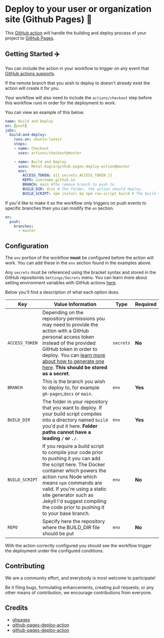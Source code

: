 # Deploy to your user or organization site (Github Pages) :rocket:

This [GitHub action](https://github.com/features/actions) will handle the building and deploy process of your project to [GitHub Pages](https://pages.github.com/).

## Getting Started :airplane:

You can include the action in your workflow to trigger on any event that [GitHub actions supports](https://help.github.com/en/articles/events-that-trigger-workflows).

If the remote branch that you wish to deploy to doesn't already exist the action will create it for you.

Your workflow will also need to include the `actions/checkout` step before this workflow runs in order for the deployment to work.

You can view an example of this below.

```yml
name: Build and Deploy
on: [push]
jobs:
  build-and-deploy:
    runs-on: ubuntu-latest
    steps:
    - name: Checkout
      uses: actions/checkout@master

    - name: Build and Deploy
      uses: Metal-Eagle/github-pages-deploy-action@master
      env:
        ACCESS_TOKEN: ${{ secrets.ACCESS_TOKEN }}
        REPO: username.github.io
        BRANCH: main #The remove branch to push to
        BUILD_DIR: dist # The folder, the action should deploy.
        BUILD_SCRIPT: npm install && npm run-script build # The build script the action should run prior to deploying.
```

If you'd like to make it so the workflow only triggers on push events to specific branches then you can modify the `on` section.

```yml
on:
  push:
    branches:
      - master
```

## Configuration

The `env` portion of the workflow **must** be configured before the action will work. 
You can add these in the `env` section found in the examples above. 

Any `secrets` must be referenced using the bracket syntax and stored in the GitHub repositories `Settings/Secrets` menu. 
You can learn more about setting environment variables with GitHub actions [here](https://help.github.com/en/articles/workflow-syntax-for-github-actions#jobsjob_idstepsenv).

Below you'll find a description of what each option does.

| Key            | Value Information                                            | Type      | Required |
| -------------- | ------------------------------------------------------------ | --------- | -------- |
| `ACCESS_TOKEN` | Depending on the repository permissions you may need to provide the action with a GitHub personal access token instead of the provided GitHub token in order to deploy. You can [learn more about how to generate one here](https://help.github.com/en/articles/creating-a-personal-access-token-for-the-command-line). **This should be stored as a secret**. | `secrets` | **No**   |
| `BRANCH`       | This is the branch you wish to deploy to, for example `gh-pages`,`docs` or `main`. | `env`     | **Yes**  |
| `BUILD_DIR`       | The folder in your repository that you want to deploy. If your build script compiles into a directory named `build` you'd put it here. **Folder paths cannot have a leading `/` or `./`**. | `env`     | **Yes**  |
| `BUILD_SCRIPT` | If you require a build script to compile your code prior to pushing it you can add the script here. The Docker container which powers the action runs Node which means `npm` commands are valid. If you're using a static site generator such as Jekyll I'd suggest compiling the code prior to pushing it to your base branch. | `env`     | **No**   |
| `REPO` | Specify here the repository where the BUILD_DIR file should be put | `env`     | **No**   |



With the action correctly configured you should see the workflow trigger the deployment under the configured conditions.

## Contributing

We are a community effort, and everybody is most welcome to participate!

Be it filing bugs, formulating enhancements, creating pull requests, or any other means of contribution, we encourage contributions from everyone.

## Credits

- [ghpages](https://github.com/maxheld83/ghpages)
- [github-pages-deploy-action](https://github.com/grasilife/github-pages-deploy-action)
- [github-pages-deploy-action](https://github.com/testthedocs/github-pages-deploy-action)


